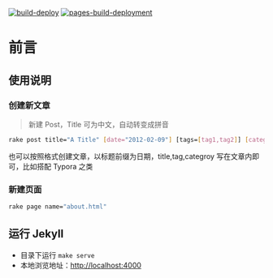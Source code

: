 [![build-deploy](https://github.com/SAMZONG/samzong.me/actions/workflows/ci.yml/badge.svg)](https://github.com/SAMZONG/samzong.me/actions/workflows/ci.yml)  [![pages-build-deployment](https://github.com/SAMZONG/samzong.me/actions/workflows/pages/pages-build-deployment/badge.svg?branch=gh-pages)](https://github.com/SAMZONG/samzong.me/actions/workflows/pages/pages-build-deployment)

# 前言

## 使用说明

### 创建新文章

> 新建 Post，Title 可为中文，自动转变成拼音

```bash
rake post title="A Title" [date="2012-02-09"] [tags=[tag1,tag2]] [category="category"]
```

也可以按照格式创建文章，以标题前缀为日期，title,tag,categroy 写在文章内即可，比如搭配 Typora 之类

### 新建页面

```bash
rake page name="about.html"
```

## 运行 Jekyll

- 目录下运行 `make serve`
- 本地浏览地址：[http://localhost:4000](http://localhost:4000)
